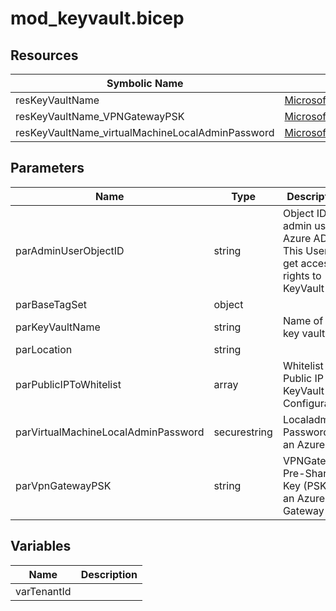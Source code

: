 # mod_keyvault.bicep

## Resources

| Symbolic Name | Type | Description |
| --- | --- | --- |
| resKeyVaultName | [Microsoft.KeyVault/vaults](https://learn.microsoft.com/en-us/azure/templates/microsoft.keyvault/vaults) |  |
| resKeyVaultName_VPNGatewayPSK | [Microsoft.KeyVault/vaults/secrets](https://learn.microsoft.com/en-us/azure/templates/microsoft.keyvault/vaults/secrets) |  |
| resKeyVaultName_virtualMachineLocalAdminPassword | [Microsoft.KeyVault/vaults/secrets](https://learn.microsoft.com/en-us/azure/templates/microsoft.keyvault/vaults/secrets) |  |

## Parameters

| Name | Type | Description | Default |
| --- | --- | --- | --- |
| parAdminUserObjectID | string | Object ID of admin user in Azure AD. This User will get access rights to KeyVault | ab82d40f-8459-46bb-8939-fb096442d43d |
| parBaseTagSet | object |  |  |
| parKeyVaultName | string | Name of the key vault | phun-kv1-csn |
| parLocation | string |  | [resourceGroup().location] |
| parPublicIPToWhitelist | array | Whitelist Public IP for KeyVault Configuration |  |
| parVirtualMachineLocalAdminPassword | securestring | Localadmin Password of an Azure VM | IM KEEPASS |
| parVpnGatewayPSK | string | VPNGateway Pre-Shared-Key (PSK) of an Azure Gateway | IM KEEPASS |

## Variables

| Name | Description |
| --- | --- |
| varTenantId | |
